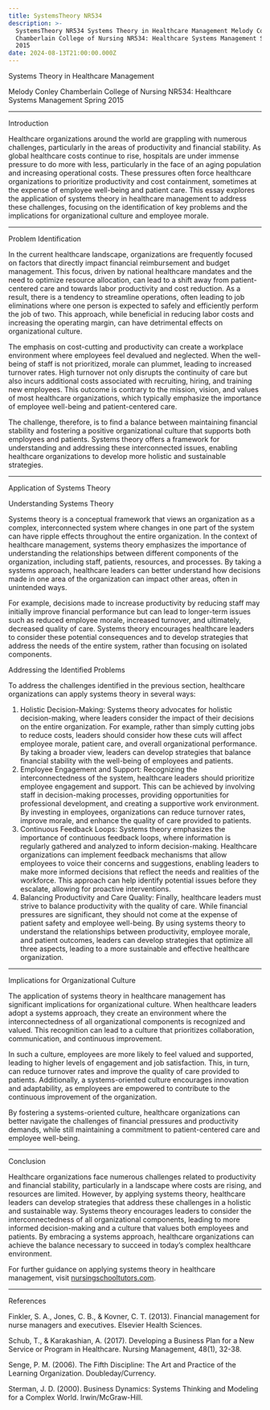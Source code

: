 ```yaml
---
title: SystemsTheory NR534
description: >-
  SystemsTheory NR534 Systems Theory in Healthcare Management Melody Conley
  Chamberlain College of Nursing NR534: Healthcare Systems Management Spring
  2015
date: 2024-08-13T21:00:00.000Z
---
```


Systems Theory in Healthcare Management

Melody Conley
Chamberlain College of Nursing
NR534: Healthcare Systems Management
Spring 2015

***

Introduction

Healthcare organizations around the world are grappling with numerous challenges, particularly in the areas of productivity and financial stability. As global healthcare costs continue to rise, hospitals are under immense pressure to do more with less, particularly in the face of an aging population and increasing operational costs. These pressures often force healthcare organizations to prioritize productivity and cost containment, sometimes at the expense of employee well-being and patient care. This essay explores the application of systems theory in healthcare management to address these challenges, focusing on the identification of key problems and the implications for organizational culture and employee morale.

***

Problem Identification

In the current healthcare landscape, organizations are frequently focused on factors that directly impact financial reimbursement and budget management. This focus, driven by national healthcare mandates and the need to optimize resource allocation, can lead to a shift away from patient-centered care and towards labor productivity and cost reduction. As a result, there is a tendency to streamline operations, often leading to job eliminations where one person is expected to safely and efficiently perform the job of two. This approach, while beneficial in reducing labor costs and increasing the operating margin, can have detrimental effects on organizational culture.

The emphasis on cost-cutting and productivity can create a workplace environment where employees feel devalued and neglected. When the well-being of staff is not prioritized, morale can plummet, leading to increased turnover rates. High turnover not only disrupts the continuity of care but also incurs additional costs associated with recruiting, hiring, and training new employees. This outcome is contrary to the mission, vision, and values of most healthcare organizations, which typically emphasize the importance of employee well-being and patient-centered care.

The challenge, therefore, is to find a balance between maintaining financial stability and fostering a positive organizational culture that supports both employees and patients. Systems theory offers a framework for understanding and addressing these interconnected issues, enabling healthcare organizations to develop more holistic and sustainable strategies.

***

Application of Systems Theory

Understanding Systems Theory

Systems theory is a conceptual framework that views an organization as a complex, interconnected system where changes in one part of the system can have ripple effects throughout the entire organization. In the context of healthcare management, systems theory emphasizes the importance of understanding the relationships between different components of the organization, including staff, patients, resources, and processes. By taking a systems approach, healthcare leaders can better understand how decisions made in one area of the organization can impact other areas, often in unintended ways.

For example, decisions made to increase productivity by reducing staff may initially improve financial performance but can lead to longer-term issues such as reduced employee morale, increased turnover, and ultimately, decreased quality of care. Systems theory encourages healthcare leaders to consider these potential consequences and to develop strategies that address the needs of the entire system, rather than focusing on isolated components.

Addressing the Identified Problems

To address the challenges identified in the previous section, healthcare organizations can apply systems theory in several ways:

1. Holistic Decision-Making: Systems theory advocates for holistic decision-making, where leaders consider the impact of their decisions on the entire organization. For example, rather than simply cutting jobs to reduce costs, leaders should consider how these cuts will affect employee morale, patient care, and overall organizational performance. By taking a broader view, leaders can develop strategies that balance financial stability with the well-being of employees and patients.
2. Employee Engagement and Support: Recognizing the interconnectedness of the system, healthcare leaders should prioritize employee engagement and support. This can be achieved by involving staff in decision-making processes, providing opportunities for professional development, and creating a supportive work environment. By investing in employees, organizations can reduce turnover rates, improve morale, and enhance the quality of care provided to patients.
3. Continuous Feedback Loops: Systems theory emphasizes the importance of continuous feedback loops, where information is regularly gathered and analyzed to inform decision-making. Healthcare organizations can implement feedback mechanisms that allow employees to voice their concerns and suggestions, enabling leaders to make more informed decisions that reflect the needs and realities of the workforce. This approach can help identify potential issues before they escalate, allowing for proactive interventions.
4. Balancing Productivity and Care Quality: Finally, healthcare leaders must strive to balance productivity with the quality of care. While financial pressures are significant, they should not come at the expense of patient safety and employee well-being. By using systems theory to understand the relationships between productivity, employee morale, and patient outcomes, leaders can develop strategies that optimize all three aspects, leading to a more sustainable and effective healthcare organization.

***

Implications for Organizational Culture

The application of systems theory in healthcare management has significant implications for organizational culture. When healthcare leaders adopt a systems approach, they create an environment where the interconnectedness of all organizational components is recognized and valued. This recognition can lead to a culture that prioritizes collaboration, communication, and continuous improvement.

In such a culture, employees are more likely to feel valued and supported, leading to higher levels of engagement and job satisfaction. This, in turn, can reduce turnover rates and improve the quality of care provided to patients. Additionally, a systems-oriented culture encourages innovation and adaptability, as employees are empowered to contribute to the continuous improvement of the organization.

By fostering a systems-oriented culture, healthcare organizations can better navigate the challenges of financial pressures and productivity demands, while still maintaining a commitment to patient-centered care and employee well-being.

***

Conclusion

Healthcare organizations face numerous challenges related to productivity and financial stability, particularly in a landscape where costs are rising, and resources are limited. However, by applying systems theory, healthcare leaders can develop strategies that address these challenges in a holistic and sustainable way. Systems theory encourages leaders to consider the interconnectedness of all organizational components, leading to more informed decision-making and a culture that values both employees and patients. By embracing a systems approach, healthcare organizations can achieve the balance necessary to succeed in today’s complex healthcare environment.

For further guidance on applying systems theory in healthcare management, visit [nursingschooltutors.com](https://nursingschooltutors.com).

***

References

Finkler, S. A., Jones, C. B., & Kovner, C. T. (2013). Financial management for nurse managers and executives. Elsevier Health Sciences.

Schub, T., & Karakashian, A. (2017). Developing a Business Plan for a New Service or Program in Healthcare. Nursing Management, 48(1), 32-38.

Senge, P. M. (2006). The Fifth Discipline: The Art and Practice of the Learning Organization. Doubleday/Currency.

Sterman, J. D. (2000). Business Dynamics: Systems Thinking and Modeling for a Complex World. Irwin/McGraw-Hill.

